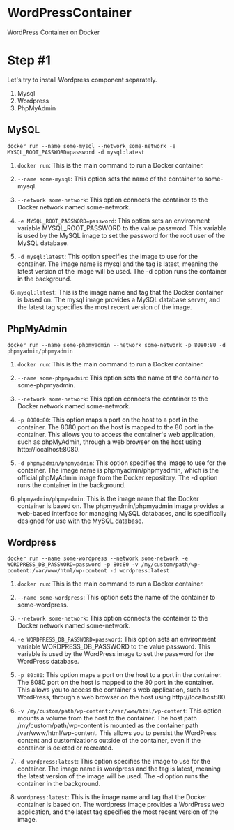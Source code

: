 # WordPressContainer

WordPress Container on Docker

# Step #1

Let's try to install Wordpress component separately. 

1. Mysql
2. Wordpress
3. PhpMyAdmin

## MySQL

`docker run --name some-mysql --network some-network -e MYSQL_ROOT_PASSWORD=password -d mysql:latest`

1. `docker run`: This is the main command to run a Docker container.

2. `--name some-mysql`: This option sets the name of the container to some-mysql.

3. `--network some-network`: This option connects the container to the Docker network named some-network.

4. `-e MYSQL_ROOT_PASSWORD=password`: This option sets an environment variable MYSQL_ROOT_PASSWORD to the value password. This variable is used by the MySQL image to set the password for the root user of the MySQL database.

5. `-d mysql:latest`: This option specifies the image to use for the container. The image name is mysql and the tag is latest, meaning the latest version of the image will be used. The -d option runs the container in the background.

6. `mysql:latest`: This is the image name and tag that the Docker container is based on. The mysql image provides a MySQL database server, and the latest tag specifies the most recent version of the image.

## PhpMyAdmin

`docker run --name some-phpmyadmin --network some-network -p 8080:80 -d phpmyadmin/phpmyadmin`

1. `docker run`: This is the main command to run a Docker container.

2. `--name some-phpmyadmin`: This option sets the name of the container to some-phpmyadmin.

3. `--network some-network`: This option connects the container to the Docker network named some-network.

4. `-p 8080:80`: This option maps a port on the host to a port in the container. The 8080 port on the host is mapped to the 80 port in the container. This allows you to access the container's web application, such as phpMyAdmin, through a web browser on the host using http://localhost:8080.

5. `-d phpmyadmin/phpmyadmin`: This option specifies the image to use for the container. The image name is phpmyadmin/phpmyadmin, which is the official phpMyAdmin image from the Docker repository. The -d option runs the container in the background.

6. `phpmyadmin/phpmyadmin`: This is the image name that the Docker container is based on. The phpmyadmin/phpmyadmin image provides a web-based interface for managing MySQL databases, and is specifically designed for use with the MySQL database.


## Wordpress

`docker run --name some-wordpress --network some-network -e WORDPRESS_DB_PASSWORD=password -p 80:80 -v /my/custom/path/wp-content:/var/www/html/wp-content -d wordpress:latest`

1. `docker run`: This is the main command to run a Docker container.

2. `--name some-wordpress`: This option sets the name of the container to some-wordpress.

3. `--network some-network`: This option connects the container to the Docker network named some-network.

4. `-e WORDPRESS_DB_PASSWORD=password`: This option sets an environment variable WORDPRESS_DB_PASSWORD to the value password. This variable is used by the WordPress image to set the password for the WordPress database.

5. `-p 80:80`: This option maps a port on the host to a port in the container. The 8080 port on the host is mapped to the 80 port in the container. This allows you to access the container's web application, such as WordPress, through a web browser on the host using http://localhost:80.

6. `-v /my/custom/path/wp-content:/var/www/html/wp-content`: This option mounts a volume from the host to the container. The host path /my/custom/path/wp-content is mounted as the container path /var/www/html/wp-content. This allows you to persist the WordPress content and customizations outside of the container, even if the container is deleted or recreated.

7. `-d wordpress:latest`: This option specifies the image to use for the container. The image name is wordpress and the tag is latest, meaning the latest version of the image will be used. The -d option runs the container in the background.

8. `wordpress:latest`: This is the image name and tag that the Docker container is based on. The wordpress image provides a WordPress web application, and the latest tag specifies the most recent version of the image.